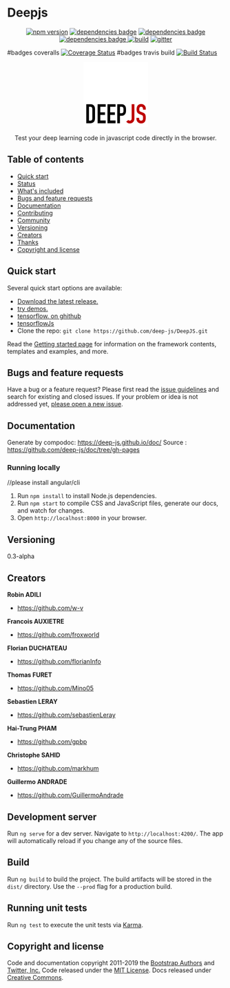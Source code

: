 
# Deepjs


<p align="center"> <a href="https://www.npmjs.com/package/tensorspace"><img src="https://img.shields.io/npm/v/tensorspace.svg" alt="npm version" height="18"></a>
  <a href="https://github.com/tensorspace-team/tensorspace/blob/master/LICENSE">
    <img src="https://img.shields.io/badge/dependencies-tfjs-brightgreen.svg" alt="dependencies badge"></a> 
  <a href="https://github.com/mrdoob/three.js">
    <img src="https://img.shields.io/badge/dependencies-three.js-brightgreen.svg" alt="dependencies badge"></a> 
  <a href="https://github.com/tweenjs/tween.js">
    <img src="https://img.shields.io/badge/dependencies-tween.js-brightgreen.svg" alt="dependencies badge">
  </a> 
  <a href="https://travis-ci.org/tensorspace-team/tensorspace">
    <img src="https://travis-ci.org/tensorspace-team/tensorspace.svg?branch=master" alt="build"></a> 
  <a href="https://gitter.im/tensorspacejs/Lobby#"><img src="https://img.shields.io/badge/gitter-join%20chat%20%E2%86%92-brightgreen.svg" alt="gitter"></a> </p>


#badges coveralls
[![Coverage Status](https://coveralls.io/repos/github/deep-js/DeepJS/badge.svg?branch=master)](https://coveralls.io/github/deep-js/DeepJS?branch=master)
#badges travis build
[![Build Status](https://travis-ci.com/deep-js/DeepJS.svg?branch=master)](https://travis-ci.com/deep-js/DeepJS)

 <p align="center">
  <a href="http://www.auxietre.com/">
    <img src="https://github.com/deep-js/DeepJS/blob/branch_francois/logo.png" alt="deepjs logo" width="150" height="150">
  </a>
</p>

<p align="center">
  Test your deep learning code in javascript code directly in the browser.
  <br>
</p>


## Table of contents

- [Quick start](#quick-start)
- [Status](#status)
- [What's included](#whats-included)
- [Bugs and feature requests](#bugs-and-feature-requests)
- [Documentation](#documentation)
- [Contributing](#contributing)
- [Community](#community)
- [Versioning](#versioning)
- [Creators](#creators)
- [Thanks](#thanks)
- [Copyright and license](#copyright-and-license)


## Quick start

Several quick start options are available:

- [Download the latest release.](https://github.com/deep-js/DEEPJS/archive/deepjsfun.zip)
- [try demos.](http://www.auxietre.com/)
- [tensorflow. on ghithub](https://github.com/tensorflow/tensorflow)
- [tensorflowJs](https://js.tensorflow.org/)
- Clone the repo: `git clone https://github.com/deep-js/DeepJS.git`

Read the [Getting started page](https://github.com/deep-js/DEEPJS/docs/introduction.html/) for information on the framework contents, templates and examples, and more.




## Bugs and feature requests

Have a bug or a feature request? Please first read the [issue guidelines](https://github.com/twbs/bootstrap/blob/master/CONTRIBUTING.md#using-the-issue-tracker) and search for existing and closed issues. If your problem or idea is not addressed yet, [please open a new issue](https://github.com/twbs/bootstrap/issues/new).


## Documentation

Generate by compodoc: https://deep-js.github.io/doc/
Source : https://github.com/deep-js/doc/tree/gh-pages


### Running locally

//please install angular/cli
1. Run `npm install` to install Node.js dependencies.
2. Run `npm start` to compile CSS and JavaScript files, generate our docs, and watch for changes.
4. Open `http://localhost:8000` in your browser.


## Versioning 

0.3-alpha

## Creators

**Robin ADILI**

- <https://github.com/w-v>


**Francois AUXIETRE**

- <https://github.com/froxworld>


**Florian DUCHATEAU**

- <https://github.com/florianInfo>


**Thomas FURET**

- <https://github.com/Mino05>

**Sebastien LERAY**

- <https://github.com/sebastienLeray>

**Hai-Trung PHAM**

- <https://github.com/gpbp>

**Christophe SAHID**

- <https://github.com/markhum>

**Guillermo ANDRADE**

- <https://github.com/GuillermoAndrade>


## Development server

Run `ng serve` for a dev server. Navigate to `http://localhost:4200/`. The app will automatically reload if you change any of the source files.

## Build

Run `ng build` to build the project. The build artifacts will be stored in the `dist/` directory. Use the `--prod` flag for a production build.

## Running unit tests

Run `ng test` to execute the unit tests via [Karma](https://karma-runner.github.io).

## Copyright and license

Code and documentation copyright 2011-2019 the [Bootstrap Authors](https://github.com/twbs/bootstrap/graphs/contributors) and [Twitter, Inc.](https://twitter.com) Code released under the [MIT License](https://github.com/twbs/bootstrap/blob/master/LICENSE). Docs released under [Creative Commons](https://github.com/twbs/bootstrap/blob/master/docs/LICENSE).



